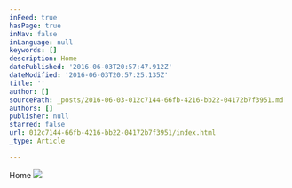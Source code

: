 ```yaml
---
inFeed: true
hasPage: true
inNav: false
inLanguage: null
keywords: []
description: Home
datePublished: '2016-06-03T20:57:47.912Z'
dateModified: '2016-06-03T20:57:25.135Z'
title: ''
author: []
sourcePath: _posts/2016-06-03-012c7144-66fb-4216-bb22-04172b7f3951.md
authors: []
publisher: null
starred: false
url: 012c7144-66fb-4216-bb22-04172b7f3951/index.html
_type: Article

---
```

Home
![](https://the-grid-user-content.s3-us-west-2.amazonaws.com/cce8dd98-2d3e-4c8b-a40b-cdba59e778af.jpg)